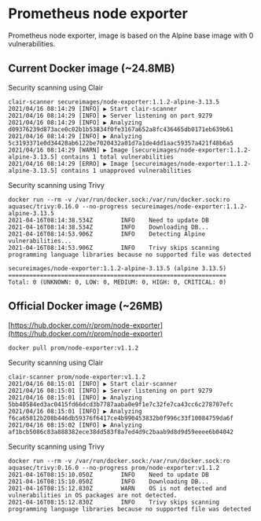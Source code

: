 # Prometheus node exporter

Prometheus node exporter, image is based on the Alpine base image with 0 vulnerabilities.

## Current Docker image (~24.8MB)

Security scanning using Clair
```
clair-scanner secureimages/node-exporter:1.1.2-alpine-3.13.5
2021/04/16 08:14:29 [INFO] ▶ Start clair-scanner
2021/04/16 08:14:29 [INFO] ▶ Server listening on port 9279
2021/04/16 08:14:29 [INFO] ▶ Analyzing d09376239d873ace0c02b1b53834f0fe3167a652a8fc436465db0171eb639b61
2021/04/16 08:14:29 [INFO] ▶ Analyzing 5c3193371e0d34428ab6122be7020432a01d7a1de4dd1aac59357a421f48b6a5
2021/04/16 08:14:29 [WARN] ▶ Image [secureimages/node-exporter:1.1.2-alpine-3.13.5] contains 1 total vulnerabilities
2021/04/16 08:14:29 [ERRO] ▶ Image [secureimages/node-exporter:1.1.2-alpine-3.13.5] contains 1 unapproved vulnerabilities
```

Security scanning using Trivy
```
docker run --rm -v /var/run/docker.sock:/var/run/docker.sock:ro aquasec/trivy:0.16.0 --no-progress secureimages/node-exporter:1.1.2-alpine-3.13.5
2021-04-16T08:14:38.534Z        INFO    Need to update DB
2021-04-16T08:14:38.534Z        INFO    Downloading DB...
2021-04-16T08:14:53.906Z        INFO    Detecting Alpine vulnerabilities...
2021-04-16T08:14:53.906Z        INFO    Trivy skips scanning programming language libraries because no supported file was detected

secureimages/node-exporter:1.1.2-alpine-3.13.5 (alpine 3.13.5)
==============================================================
Total: 0 (UNKNOWN: 0, LOW: 0, MEDIUM: 0, HIGH: 0, CRITICAL: 0)
```

## Official Docker image (~26MB)

[https://hub.docker.com/r/prom/node-exporter](https://hub.docker.com/r/prom/node-exporter)
```
docker pull prom/node-exporter:v1.1.2
```

Security scanning using Clair
```
clair-scanner prom/node-exporter:v1.1.2
2021/04/16 08:15:01 [INFO] ▶ Start clair-scanner
2021/04/16 08:15:01 [INFO] ▶ Server listening on port 9279
2021/04/16 08:15:01 [INFO] ▶ Analyzing 5bb40584ed3ac0415fd66dcd3b7787aaba0e9f1e7c32fe7ca43cc6c278707efc
2021/04/16 08:15:01 [INFO] ▶ Analyzing f6ca65812b208b446db59376f6417ce4b990453832b0f996c33f10084759da6f
2021/04/16 08:15:02 [INFO] ▶ Analyzing af1bcb5086c83a888382ece38dd583f8a7ed4d9c2baab9d8d9d59eeee6b04042
```

Security scanning using Trivy
```
docker run --rm -v /var/run/docker.sock:/var/run/docker.sock:ro aquasec/trivy:0.16.0 --no-progress prom/node-exporter:v1.1.2
2021-04-16T08:15:10.050Z        INFO    Need to update DB
2021-04-16T08:15:10.050Z        INFO    Downloading DB...
2021-04-16T08:15:12.830Z        WARN    OS is not detected and vulnerabilities in OS packages are not detected.
2021-04-16T08:15:12.830Z        INFO    Trivy skips scanning programming language libraries because no supported file was detected
```
